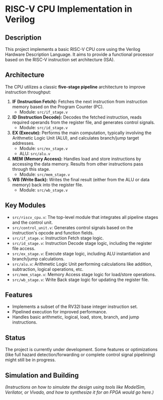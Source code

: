 # RISC-V CPU Implementation in Verilog

## Description

This project implements a basic RISC-V CPU core using the Verilog Hardware Description Language. It aims to provide a functional processor based on the RISC-V instruction set architecture (ISA).

## Architecture

The CPU utilizes a classic **five-stage pipeline** architecture to improve instruction throughput:

1.  **IF (Instruction Fetch):** Fetches the next instruction from instruction memory based on the Program Counter (PC).
    *   Module: `src/if_stage.v`
2.  **ID (Instruction Decode):** Decodes the fetched instruction, reads required operands from the register file, and generates control signals.
    *   Module: `src/id_stage.v`
3.  **EX (Execute):** Performs the main computation, typically involving the Arithmetic Logic Unit (ALU), and calculates branch/jump target addresses.
    *   Module: `src/ex_stage.v`
    *   ALU: `src/alu.v`
4.  **MEM (Memory Access):** Handles load and store instructions by accessing the data memory. Results from other instructions pass through this stage.
    *   Module: `src/mem_stage.v`
5.  **WB (Write Back):** Writes the final result (either from the ALU or data memory) back into the register file.
    *   Module: `src/wb_stage.v`

## Key Modules

*   `src/riscv_cpu.v`: The top-level module that integrates all pipeline stages and the control unit.
*   `src/control_unit.v`: Generates control signals based on the instruction's opcode and function fields.
*   `src/if_stage.v`: Instruction Fetch stage logic.
*   `src/id_stage.v`: Instruction Decode stage logic, including the register file access.
*   `src/ex_stage.v`: Execute stage logic, including ALU instantiation and branch/jump calculations.
*   `src/alu.v`: Arithmetic Logic Unit performing calculations like addition, subtraction, logical operations, etc.
*   `src/mem_stage.v`: Memory Access stage logic for load/store operations.
*   `src/wb_stage.v`: Write Back stage logic for updating the register file.

## Features

*   Implements a subset of the RV32I base integer instruction set.
*   Pipelined execution for improved performance.
*   Handles basic arithmetic, logical, load, store, branch, and jump instructions.

## Status

The project is currently under development. Some features or optimizations (like full hazard detection/forwarding or complete control signal pipelining) might still be in progress.

## Simulation and Building

*(Instructions on how to simulate the design using tools like ModelSim, Verilator, or Vivado, and how to synthesize it for an FPGA would go here.)*
